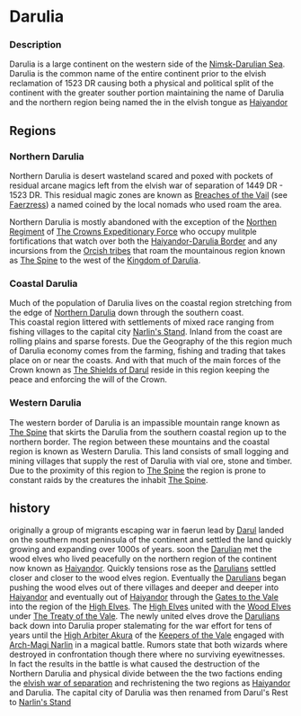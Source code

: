 # Darulia
### Description
Darulia is a large continent on the western side of the [Nimsk-Darulian Sea](/TODO.md).
Darulia is the common name of the entire continent prior to the elvish reclamation of 1523 DR causing both a physical 
and political split of the continent with the greater souther portion maintaining the name of Darulia and the northern 
region being named the in the elvish tongue as [Haiyandor](/TODO.md)
## Regions
### Northern Darulia
Northern Darulia is desert wasteland scared and poxed with pockets of residual arcane magics left from the elvish war of separation of 1449 DR - 1523 DR.
This residual magic zones are known as [Breaches of the Vail](/TODO.md) (see [Faerzress](https://forgottenrealms.fandom.com/wiki/Faerzress)) a named coined by the local nomads who used roam the area.

Northern Darulia is mostly abandoned with the exception of the [Northen Regiment](/TODO.md) of [The Crowns Expeditionary Force](/TODO.md) who occupy mulitple fortifications that watch over both the [Haiyandor-Darulia Border](/TODO.md) and any incursions from the [Orcish tribes](/TODO.md) that roam the mountainous region known as [The Spine](/TODO.md) to the west of the [Kingdom of Darulia](/TODO.md).  

### Coastal Darulia
Much of the population of Darulia lives on the coastal region stretching from the edge of [Northern Darulia](/TODO.md) down through the southern coast.  
This coastal region littered with settlements of mixed race ranging from fishing villages to the capital city [Narlin's Stand](/TODO.md). Inland from the coast are rolling plains and sparse forests.
Due the Geography of the this region much of Darulia economy comes from the farming, fishing and trading that takes place on or near the coasts. And with that much of the main forces of the Crown known as [The Shields of Darul](/TODO.md) reside in this region keeping the peace and enforcing the will of the Crown.

### Western Darulia
The western border of Darulia is an impassible mountain range known as [The Spine](/TODO.md) that skirts the Darulia from the southern coastal region up to the northern border. The region between these mountains and the coastal region is known as Western Darulia. This land consists of small logging and mining villages that supply the rest of Darulia with vial ore, stone and timber. Due to the proximity of this region to [The Spine](/TODO.md) the region is prone to constant raids by the creatures the inhabit [The Spine](/TODO.md).


## history

originally a group of migrants escaping war in faerun lead by [Darul](/TODO.md) landed on the southern most peninsula of the continent and settled the land quickly growing and expanding over 1000s of years. soon the [Darulian](/TODO.md) met the wood elves who lived peacefully on the northern region of the continent now known as [Haiyandor](/TODO.md). Quickly tensions rose as the [Darulians](/TODO.md) settled closer and closer to the wood elves region. Eventually the [Darulians](/TODO.md) began pushing the wood elves out of there villages and deeper and deeper into [Haiyandor](/TODO.md) and eventually out of [Haiyandor](/TODO.md) through the [Gates to the Vale](/TODO.md) into the region of the [High Elves](#here). The [High Elves](/TODO.md) united with the [Wood Elves](/TODO.md) under [The Treaty of the Vale](/TODO.md). The newly united elves drove the [Darulians](/TODO.md) back down into Darulia proper stalemating for the war effort for tens of years until the [High Arbiter Akura](/TODO.md) of the [Keepers of the Vale](/TODO.md) engaged with [Arch-Magi Narlin](/TODO.md) in a magical battle. Rumors state that both wizards where destroyed in confrontation though there where no surviving eyewitnesses. In fact the results in the battle is what caused the destruction of the Northern Darulia and physical divide between the the two factions ending the [elvish war of separation](/TODO.md) and rechristening the two regions as  [Haiyandor](/TODO.md) and Darulia. The capital city of Darulia was then renamed from Darul's Rest to [Narlin's Stand](/TODO.md)
